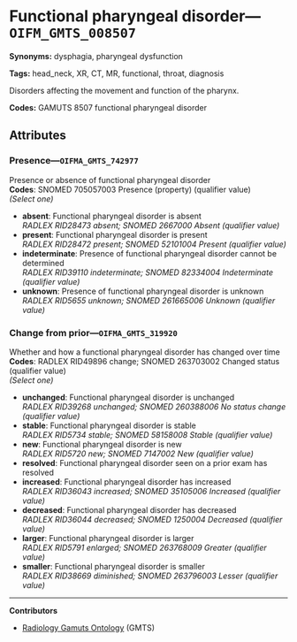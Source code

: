 # Functional pharyngeal disorder—`OIFM_GMTS_008507`

**Synonyms:** dysphagia, pharyngeal dysfunction

**Tags:** head_neck, XR, CT, MR, functional, throat, diagnosis

Disorders affecting the movement and function of the pharynx.

**Codes:** GAMUTS 8507 functional pharyngeal disorder

## Attributes

### Presence—`OIFMA_GMTS_742977`

Presence or absence of functional pharyngeal disorder  
**Codes**: SNOMED 705057003 Presence (property) (qualifier value)  
*(Select one)*

- **absent**: Functional pharyngeal disorder is absent  
_RADLEX RID28473 absent; SNOMED 2667000 Absent (qualifier value)_
- **present**: Functional pharyngeal disorder is present  
_RADLEX RID28472 present; SNOMED 52101004 Present (qualifier value)_
- **indeterminate**: Presence of functional pharyngeal disorder cannot be determined  
_RADLEX RID39110 indeterminate; SNOMED 82334004 Indeterminate (qualifier value)_
- **unknown**: Presence of functional pharyngeal disorder is unknown  
_RADLEX RID5655 unknown; SNOMED 261665006 Unknown (qualifier value)_

### Change from prior—`OIFMA_GMTS_319920`

Whether and how a functional pharyngeal disorder has changed over time  
**Codes**: RADLEX RID49896 change; SNOMED 263703002 Changed status (qualifier value)  
*(Select one)*

- **unchanged**: Functional pharyngeal disorder is unchanged  
_RADLEX RID39268 unchanged; SNOMED 260388006 No status change (qualifier value)_
- **stable**: Functional pharyngeal disorder is stable  
_RADLEX RID5734 stable; SNOMED 58158008 Stable (qualifier value)_
- **new**: Functional pharyngeal disorder is new  
_RADLEX RID5720 new; SNOMED 7147002 New (qualifier value)_
- **resolved**: Functional pharyngeal disorder seen on a prior exam has resolved  
- **increased**: Functional pharyngeal disorder has increased  
_RADLEX RID36043 increased; SNOMED 35105006 Increased (qualifier value)_
- **decreased**: Functional pharyngeal disorder has decreased  
_RADLEX RID36044 decreased; SNOMED 1250004 Decreased (qualifier value)_
- **larger**: Functional pharyngeal disorder is larger  
_RADLEX RID5791 enlarged; SNOMED 263768009 Greater (qualifier value)_
- **smaller**: Functional pharyngeal disorder is smaller  
_RADLEX RID38669 diminished; SNOMED 263796003 Lesser (qualifier value)_

---

**Contributors**

- [Radiology Gamuts Ontology](https://gamuts.net/) (GMTS)
